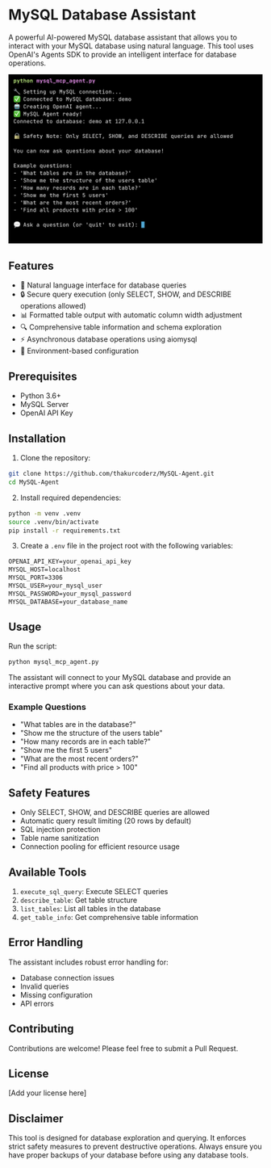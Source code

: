 # MySQL Database Assistant

A powerful AI-powered MySQL database assistant that allows you to interact with your MySQL database using natural language. This tool uses OpenAI's Agents SDK to provide an intelligent interface for database operations.

![MySQL Agent](/screenshots/init.png)

## Features

- 🤖 Natural language interface for database queries
- 🔒 Secure query execution (only SELECT, SHOW, and DESCRIBE operations allowed)
- 📊 Formatted table output with automatic column width adjustment
- 🔍 Comprehensive table information and schema exploration
- ⚡ Asynchronous database operations using aiomysql
- 🔐 Environment-based configuration

## Prerequisites

- Python 3.6+
- MySQL Server
- OpenAI API Key

## Installation

1. Clone the repository:
```bash
git clone https://github.com/thakurcoderz/MySQL-Agent.git
cd MySQL-Agent
```

2. Install required dependencies:
```bash
python -m venv .venv
source .venv/bin/activate
pip install -r requirements.txt
```

3. Create a `.env` file in the project root with the following variables:
```env
OPENAI_API_KEY=your_openai_api_key
MYSQL_HOST=localhost
MYSQL_PORT=3306
MYSQL_USER=your_mysql_user
MYSQL_PASSWORD=your_mysql_password
MYSQL_DATABASE=your_database_name
```

## Usage

Run the script:
```bash
python mysql_mcp_agent.py
```

The assistant will connect to your MySQL database and provide an interactive prompt where you can ask questions about your data.

### Example Questions

- "What tables are in the database?"
- "Show me the structure of the users table"
- "How many records are in each table?"
- "Show me the first 5 users"
- "What are the most recent orders?"
- "Find all products with price > 100"

## Safety Features

- Only SELECT, SHOW, and DESCRIBE queries are allowed
- Automatic query result limiting (20 rows by default)
- SQL injection protection
- Table name sanitization
- Connection pooling for efficient resource usage

## Available Tools

1. `execute_sql_query`: Execute SELECT queries
2. `describe_table`: Get table structure
3. `list_tables`: List all tables in the database
4. `get_table_info`: Get comprehensive table information

## Error Handling

The assistant includes robust error handling for:
- Database connection issues
- Invalid queries
- Missing configuration
- API errors

## Contributing

Contributions are welcome! Please feel free to submit a Pull Request.

## License

[Add your license here]

## Disclaimer

This tool is designed for database exploration and querying. It enforces strict safety measures to prevent destructive operations. Always ensure you have proper backups of your database before using any database tools. 